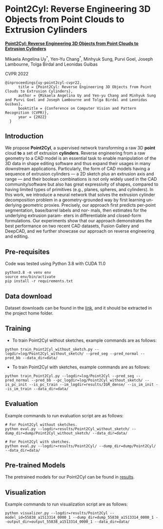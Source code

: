 # Point2Cyl: Reverse Engineering 3D Objects from Point Clouds to Extrusion Cylinders 
**[Point2Cyl: Reverse Engineering 3D Objects from Point Clouds to Extrusion Cylinders](https://arxiv.org/abs/2112.09329)** 

Mikaela Angelina Uy<sup>\*</sup>, Yen-Yu Chang<sup>\*</sup>, Minhyuk Sung, Purvi Goel, Joseph Lambourne, Tolga Birdal and Leonidas Guibas

CVPR 2022

```
@inproceedings{uy-point2cyl-cvpr22,
      title = {Point2Cyl: Reverse Engineering 3D Objects from Point Clouds to Extrusion Cylinders},
      author = {Mikaela Angelina Uy and Yen-yu Chang and Minhyuk Sung and Purvi Goel and Joseph Lambourne and Tolga Birdal and Leonidas Guibas},
      booktitle = {Conference on Computer Vision and Pattern Recognition (CVPR)},
      year = {2022}
  }
```
## Introduction
We propose **Point2Cyl**, a supervised network transforming a raw 3D **point** cloud **to** a set of extrusion **cylinders**. Reverse engineering from a raw geometry to a CAD model is an essential task to enable manipulation of the 3D data in shape editing software and thus expand their usages in many downstream applications. Particularly, the form of CAD models having a sequence of extrusion cylinders — a 2D sketch plus an extrusion axis and range — and their boolean combinations is not only widely used in the CAD community/software but also has great expressivity of shapes, compared to having limited types of primitives (e.g., planes, spheres, and cylinders). In this work, we introduce a neural network that solves the extrusion cylinder decomposition problem in a geometry-grounded way by first learning un- derlying geometric proxies. Precisely, our approach first predicts per-point segmentation, base/barrel labels and nor- mals, then estimates for the underlying extrusion param- eters in differentiable and closed-form formulations. Our experiments show that our approach demonstrates the best performance on two recent CAD datasets, Fusion Gallery and DeepCAD, and we further showcase our approach on reverse engineering and editing.

## Pre-requisites
Code was tested using Python 3.8 with CUDA 11.0
```
python3.8 -m venv env
source env/bin/activate
pip install -r requirements.txt
```

## Data download
Dataset downloads can be found in the [link](http://download.cs.stanford.edu/orion/Point2Cyl/data.tar.gz), and it should be extracted in the project home folder.

## Training
* To train Point2Cyl without sketches, example commands are as follows:
```
python train_Point2Cyl_without_sketch.py --logdir=log/Point2Cyl_without_sketch/ --pred_seg --pred_normal --pred_bb --data_dir=data/
```

* To train Point2Cyl with sketches, example commands are as follows:
```
python train_Point2Cyl.py --logdir=log/Point2Cyl --pred_seg --pred_normal --pred_bb --pc_logdir=log/Point2Cyl_without_sketch/ --is_pc_init --is_pc_train --im_logdir=results/IGR_dense/ --is_im_init --is_im_train --data_dir=data/
```

## Evaluation
Example commands to run evaluation script are as follows:
```
# For Point2Cyl without sketches.
python eval.py --logdir=results/Point2Cyl_without_sketch/ --dump_dir=dump/Point2Cyl_without_sketch/ --data_dir=data/

# For Point2Cyl with sketches.
python eval.py --logdir=results/Point2Cyl/ --dump_dir=dump/Point2Cyl/ --data_dir=data/
```

## Pre-trained Models
The pretrained models for our Point2Cyl can be found in [results](results/).

## Visualization
Example commands to run visualization script are as follows:
```
python visualizer.py --logdir=results/Point2Cyl --model_id=55838_a1513314_0000_1 --dump_dir=dump_55838_a1513314_0000_1 --output_dir=output_55838_a1513314_0000_1 --data_dir=data/
```

